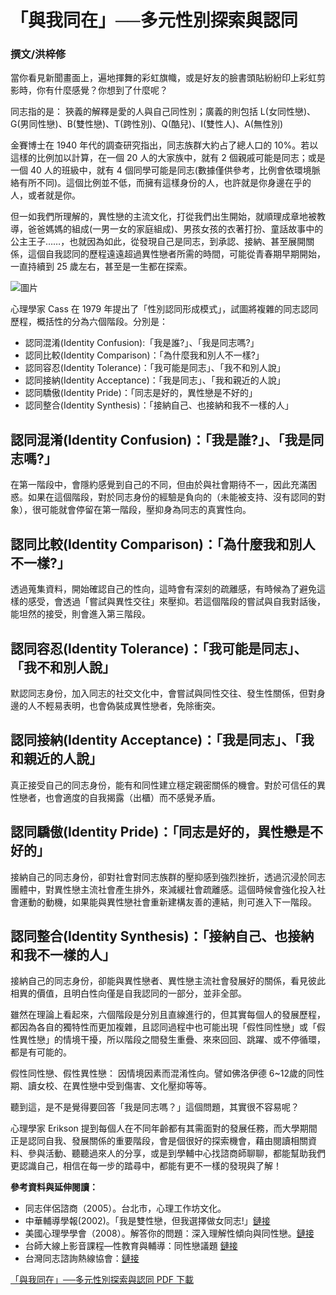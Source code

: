 # 「與我同在」──多元性別探索與認同

### 撰文/洪梓修

當你看見新聞畫面上，遍地揮舞的彩虹旗幟，或是好友的臉書頭貼紛紛印上彩虹剪影時，你有什麼感覺？你想到了什麼呢？

同志指的是： 狹義的解釋是愛的人與自己同性別；廣義的則包括 L(女同性戀)、G(男同性戀)、B(雙性戀)、T(跨性別)、Q(酷兒)、I(雙性人)、A(無性別)

金賽博士在 1940 年代的調查研究指出，同志族群大約占了總人口的 10%。若以這樣的比例加以計算，在一個 20 人的大家族中，就有 2 個親戚可能是同志；或是一個 40 人的班級中，就有 4 個同學可能是同志(數據僅供參考，比例會依環境脈絡有所不同)。這個比例並不低，而擁有這樣身份的人，也許就是你身邊在乎的人，或者就是你。

但一如我們所理解的，異性戀的主流文化，打從我們出生開始，就順理成章地被教導，爸爸媽媽的組成(一男一女的家庭組成)、男孩女孩的衣著打扮、童話故事中的公主王子……，也就因為如此，從發現自己是同志，到承認、接納、甚至展開關係，這個自我認同的歷程遠遠超過異性戀者所需的時間，可能從青春期早期開始，一直持續到 25 歲左右，甚至是一生都在探索。

![圖片](https://images.unsplash.com/photo-1561612217-e5147162fd31?ixlib=rb-1.2.1&ixid=MnwxMjA3fDB8MHxwaG90by1wYWdlfHx8fGVufDB8fHx8&auto=format&fit=crop&w=1277&q=80)

心理學家 Cass 在 1979 年提出了「性別認同形成模式」，試圖將複雜的同志認同歷程，概括性的分為六個階段。分別是：

- 認同混淆(Identity Confusion):「我是誰?」、「我是同志嗎?」
- 認同比較(Identity Comparison)：「為什麼我和別人不一樣?」
- 認同容忍(Identity Tolerance)：「我可能是同志」、「我不和別人說」
- 認同接納(Identity Acceptance)：「我是同志」、「我和親近的人說」
- 認同驕傲(Identity Pride)：「同志是好的，異性戀是不好的」
- 認同整合(Identity Synthesis)：「接納自己、也接納和我不一樣的人」

## 認同混淆(Identity Confusion)：「我是誰?」、「我是同志嗎?」

在第一階段中，會隱約感覺到自己的不同，但由於與社會期待不一，因此充滿困惑。如果在這個階段，對於同志身份的經驗是負向的（未能被支持、沒有認同的對象），很可能就會停留在第一階段，壓抑身為同志的真實性向。

## 認同比較(Identity Comparison)：「為什麼我和別人不一樣?」

透過蒐集資料，開始確認自己的性向，這時會有深刻的疏離感，有時候為了避免這樣的感受，會透過「嘗試與異性交往」來壓抑。若這個階段的嘗試與自我對話後，能坦然的接受，則會進入第三階段。

## 認同容忍(Identity Tolerance)：「我可能是同志」、「我不和別人說」

默認同志身份，加入同志的社交文化中，會嘗試與同性交往、發生性關係，但對身邊的人不輕易表明，也會偽裝成異性戀者，免除衝突。

## 認同接納(Identity Acceptance)：「我是同志」、「我和親近的人說」

真正接受自己的同志身份，能有和同性建立穩定親密關係的機會。對於可信任的異性戀者，也會適度的自我揭露（出櫃）而不感覺矛盾。

## 認同驕傲(Identity Pride)：「同志是好的，異性戀是不好的」

接納自己的同志身份，卻對社會對同志族群的壓抑感到強烈挫折，透過沉浸於同志團體中，對異性戀主流社會產生排外，來減緩社會疏離感。這個時候會強化投入社會運動的動機，如果能與異性戀社會重新建構友善的連結，則可進入下一階段。

## 認同整合(Identity Synthesis)：「接納自己、也接納和我不一樣的人」

接納自己的同志身份，卻能與異性戀者、異性戀主流社會發展好的關係，看見彼此相異的價值，且明白性向僅是自我認同的一部分，並非全部。

雖然在理論上看起來，六個階段是分別且直線進行的，但其實每個人的發展歷程，都因為各自的獨特性而更加複雜，且認同過程中也可能出現「假性同性戀」或「假性異性戀」的情境干擾，所以階段之間發生重疊、來來回回、跳躍、或不停循環，都是有可能的。

假性同性戀、假性異性戀： 因情境因素而混淆性向。譬如佛洛伊德 6~12歲的同性期、讀女校、在異性戀中受到傷害、文化壓抑等等。

聽到這，是不是覺得要回答「我是同志嗎？」這個問題，其實很不容易呢？

心理學家 Erikson 提到每個人在不同年齡都有其需面對的發展任務，而大學期間正是認同自我、發展關係的重要階段，會是個很好的探索機會，藉由閱讀相關資料、參與活動、聽聽過來人的分享，或是到學輔中心找諮商師聊聊，都能幫助我們更認識自己，相信在每一步的踏尋中，都能有更不一樣的發現與了解！

**參考資料與延伸閱讀：**
- 同志伴侶諮商（2005）。台北市，心理工作坊文化。
- 中華輔導學報(2002)。「我是雙性戀，但我選擇做女同志!」[鏈接](http://ir.ncue.edu.tw/ir/bitstream/987654321/6426/1/172.pdf)
- 美國心理學學會（2008）。解答你的問題：深入理解性傾向與同性戀。[鏈接](http://www.apa.org/topics/lgbt/chinese-orientation.pdf)
- 台師大線上影音課程—性教育與輔導：同性戀議題 [鏈接](http://ocw.lib.ntnu.edu.tw/course/view.php?id=163&topic=6)
- 台灣同志諮詢熱線協會：[鏈接](https://hotline.org.tw/)

[「與我同在」──多元性別探索與認同 PDF 下載](https://counseling.sa.ntnu.edu.tw/wp-content/uploads/2022/01/「與我同在」──多元性別探索與認同.pdf)